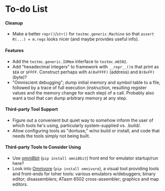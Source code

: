 To-do List
==========

#### Cleanup

- Make a better `repr()`/`str()` for `testmc.generic.Machine` so that
  `assert R(...) = m.regs` looks nicer (and maybe provides useful info).

#### Features

- Add the `testmc.generic.IOMem` interface to `testmc.m6502`.
- Add "hexadecimal integers" to framework with `__repr__()`s that
  print as `$EA` or `$FFFF`. Construct perhaps with `A(0xFFFF)`
  (address) and `B(0xFF)` (byte)?
- "Omniscient debugging"; dump initial memory and symbol table to a
  file, followed by a trace of full execution (instruction, resulting
  register values and the memory change for each step) of a call.
  Probably also want a tool that can dump arbitrary memory at any step.

#### Third-party Tool Support

- Figure out a convenient but quiet way to somehow inform the user of
  which tools he's using, particularly system-supplied vs. .build/.
- Allow configuring tools as "dontuse," w/no build or install, and
  code that needs the tools simply not being built.

#### Third-party Tools to Consider Using

- Use [omni8bit](https://github.com/robmcmullen/omni8bit) (`pip
  install omni8bit`) front end for emulator startup/run here?
- Look into [Omnivore](https://github.com/robmcmullen/omnivore) (`pip
  install omnivore`), a visual tool providing tools and front-ends for
  toher tools: various emulators w/debuggers; binary editor;
  disassemblers; ATasm 6502 cross-assembler; graphics and map editors.
